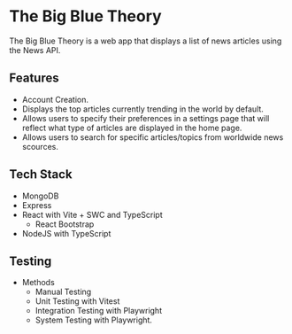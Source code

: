 # The Big Blue Theory

The Big Blue Theory is a web app that displays a list of news articles using the News API.

## Features

- Account Creation.
- Displays the top articles currently trending in the world by default.
- Allows users to specify their preferences in a settings page that will reflect what type of articles are displayed in the home page.
- Allows users to search for specific articles/topics from worldwide news scources.

## Tech Stack

- MongoDB
- Express
- React with Vite + SWC and TypeScript
  - React Bootstrap
- NodeJS with TypeScript

## Testing

- Methods
  - Manual Testing
  - Unit Testing with Vitest
  - Integration Testing with Playwright
  - System Testing with Playwright.
